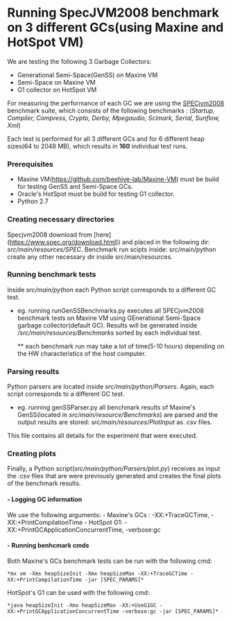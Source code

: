 # Running SpecJVM2008 benchmark on 3 different GCs(using Maxine and HotSpot VM)

We are testing the following 3 Garbage Collectors:

  - Generational Semi-Space(GenSS) on Maxine VM
  - Semi-Space on Maxine VM
  - G1 collector on HotSpot VM

For measuring the performance of each GC we are using the [SPECjvm2008](https://www.spec.org/jvm2008/) benchmark suite, which consists of the following benchmarks :
  (*Startup, Compiler, Compress, Crypto, Derby, Mpegaudio, Scimark, Serial, Sunflow, Xml*)

Each test is performed for all 3 different GCs and for 6 different heap sizes(64 to 2048 MB), which results in **160** 
individual test runs.

### Prerequisites

 - Maxine VM(https://github.com/beehive-lab/Maxine-VM) must be build for testing GenSS and Semi-Space GCs.
 - Oracle's HotSpot must be build for testing G1 collector.
 - Python 2.7

### Creating necessary directories

Specjvm2008 download from [here] (https://www.spec.org/download.html)) and placed in the following dir: *src/main/resources/SPEC*. Benchmark run scipts inside:  src/main/python create any other necessary dir inside src/main/resources.

### Running benchmark tests

Inside *src/main/python* each Python script corresponds to a different GC test.

 - eg. running runGenSSBenchmarks.py executes all SPECjvm2008 benchmark tests on Maxine VM using GEnerational Semi-Space garbage
   collector(default GC). Results will be generated inside */src/main/resources/Benchmarks* sorted by each individual test.
   
   ** each benchmark run may take a lot of time(5-10 hours) depending on the HW characteristics of the host computer.
   
### Parsing results

  Python parsers are located inside *src/main/python/Parsers*. Again, each script corresponds to a different GC test.
  
  - eg. running genSSParser.py all benchmark results of Maxine's GenSS(located in *src/main/resource/Benchmarks*) are parsed
  and the output results are stored: *src/main/resources/PlotInput* as .csv files.
  
  This file contains all details for the experiment that were executed.
  
### Creating plots

  Finally, a Python script(*src/main/python/Parsers/plot.py*) receives as input the .csv files that are were previously generated and creates the final plots of the benchmark results.  
  
####  - Logging GC information
  We use the following arguments:
    - Maxine's GCs : -XX:+TraceGCTime, -XX:+PrintCompilationTime
    - HotSpot G1: -XX:+PrintGCApplicationConcurrentTime, -verbose:gc
    
#### - Running benhcmark cmds
  
  Both Maxine's GCs benchmark tests can be run with the following cmd:
  
    *mx vm -Xms heapSizeInit -Xmx heapSizeMax -XX:+TraceGCTime -XX:+PrintCompilationTime -jar [SPEC_PARAMS]*
   
  HotSpot's G1 can be used with the following cmd:
  
    *java heapSizeInit -Xmx heapSizeMax -XX:+UseG1GC -XX:+PrintGCApplicationConcurrentTime -verbose:gc -jar [SPEC_PARAMS]*
   
